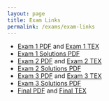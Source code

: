 ```yaml
---
layout: page
title: Exam Links
permalink: /exams/exam-links
---
```


* [Exam 1 PDF](exam1.pdf) and [Exam 1 TEX](exam1.tex)
* [Exam 1 Solutions PDF](exam1-soln.pdf)
* [Exam 2 PDF](exam2.pdf) and [Exam 2 TEX](exam2.tex)
* [Exam 2 Solutions PDF](exam2-soln.pdf)
* [Exam 3 PDF](exam3.pdf) and [Exam 3 TEX](exam3.tex)
* [Exam 3 Solutions PDF](exam3-soln.pdf)
* [Final PDF](final.pdf) and [Final TEX](final.tex)


